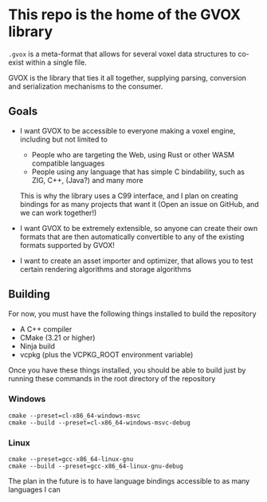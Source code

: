 # This repo is the home of the GVOX library

`.gvox` is a meta-format that allows for several voxel data structures to co-exist within a single file.

GVOX is the library that ties it all together, supplying parsing, conversion and serialization mechanisms to the consumer.

## Goals
 * I want GVOX to be accessible to everyone making a voxel engine, including but not limited to
   * People who are targeting the Web, using Rust or other WASM compatible languages
   * People using any language that has simple C bindability, such as ZIG, C++, (Java?) and many more
 
   This is why the library uses a C99 interface, and I plan on creating bindings for as many projects that want it (Open an issue on GitHub, and we can work together!)

 * I want GVOX to be extremely extensible, so anyone can create their own formats that are then automatically convertible to any of the existing formats supported by GVOX!
 
 * I want to create an asset importer and optimizer, that allows you to test certain rendering algorithms and storage algorithms

## Building
For now, you must have the following things installed to build the repository
 * A C++ compiler
 * CMake (3.21 or higher)
 * Ninja build
 * vcpkg (plus the VCPKG_ROOT environment variable)

Once you have these things installed, you should be able to build just by running these commands in the root directory of the repository

### Windows

```
cmake --preset=cl-x86_64-windows-msvc
cmake --build --preset=cl-x86_64-windows-msvc-debug
```

### Linux

```
cmake --preset=gcc-x86_64-linux-gnu
cmake --build --preset=gcc-x86_64-linux-gnu-debug
```

The plan in the future is to have language bindings accessible to as many languages I can
